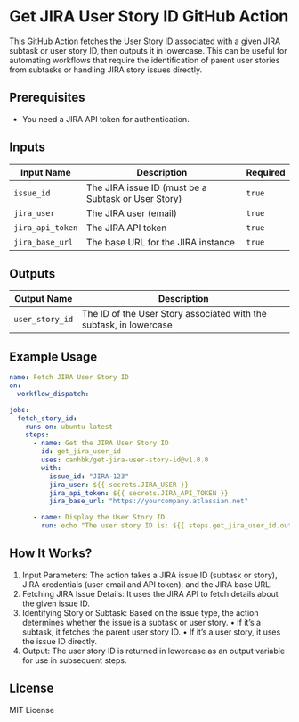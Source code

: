 # Get JIRA User Story ID GitHub Action

This GitHub Action fetches the User Story ID associated with a given JIRA subtask or user story ID, then outputs it in lowercase. This can be useful for automating workflows that require the identification of parent user stories from subtasks or handling JIRA story issues directly.

## Prerequisites

- You need a JIRA API token for authentication.

## Inputs

| **Input Name**   | **Description**                                     | **Required** |
| ---------------- | --------------------------------------------------- | ------------ |
| `issue_id`       | The JIRA issue ID (must be a Subtask or User Story) | `true`       |
| `jira_user`      | The JIRA user (email)                               | `true`       |
| `jira_api_token` | The JIRA API token                                  | `true`       |
| `jira_base_url`  | The base URL for the JIRA instance                  | `true`       |

## Outputs

| **Output Name** | **Description**                                                    |
| --------------- | ------------------------------------------------------------------ |
| `user_story_id` | The ID of the User Story associated with the subtask, in lowercase |

## Example Usage

```yaml
name: Fetch JIRA User Story ID
on:
  workflow_dispatch:

jobs:
  fetch_story_id:
    runs-on: ubuntu-latest
    steps:
      - name: Get the JIRA User Story ID
        id: get_jira_user_id
        uses: canhbk/get-jira-user-story-id@v1.0.0
        with:
          issue_id: "JIRA-123"
          jira_user: ${{ secrets.JIRA_USER }}
          jira_api_token: ${{ secrets.JIRA_API_TOKEN }}
          jira_base_url: "https://yourcompany.atlassian.net"

      - name: Display the User Story ID
        run: echo "The user story ID is: ${{ steps.get_jira_user_id.outputs.user_story_id }}"
```

## How It Works?

1. Input Parameters: The action takes a JIRA issue ID (subtask or story), JIRA credentials (user email and API token), and the JIRA base URL.
2. Fetching JIRA Issue Details: It uses the JIRA API to fetch details about the given issue ID.
3. Identifying Story or Subtask: Based on the issue type, the action determines whether the issue is a subtask or user story.
   • If it’s a subtask, it fetches the parent user story ID.
   • If it’s a user story, it uses the issue ID directly.
4. Output: The user story ID is returned in lowercase as an output variable for use in subsequent steps.

## License

MIT License
